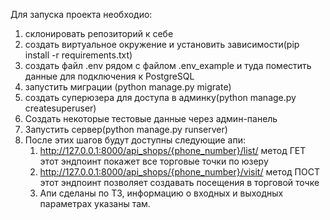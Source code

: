 Для запуска проекта необходио:
1) склонировать репозиторий к себе
2) создать виртуальное окружение и установить зависимости(pip install -r requirements.txt)
3) создать файл .env рядом с файлом .env_example и туда поместить данные для подключения к PostgreSQL
4) запустить миграции (python manage.py migrate)
5) создать суперюзера для доступа в админку(python manage.py createsuperuser)
6) Создать некоторые тестовые данные через админ-панель
7) Запустить сервер(python manage.py runserver)
8) После этих шагов будут доступны следующие апи:
   1) http://127.0.0.1:8000/api_shops/{phone_number}/list/ метод ГЕТ
      этот эндпоинт покажет все торговые точки по юзеру
   2) http://127.0.0.1:8000/api_shops/{phone_number}/visit/ метод ПОСТ
      этот эндпоинт позволяет создавать посещения в торговой точке  
   3) Апи сделаны по ТЗ, информацию о входных и выходных параметрах указаны там.
      
